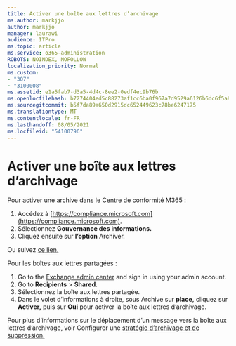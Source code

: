 ```yaml
---
title: Activer une boîte aux lettres d’archivage
ms.author: markjjo
author: markjjo
manager: laurawi
audience: ITPro
ms.topic: article
ms.service: o365-administration
ROBOTS: NOINDEX, NOFOLLOW
localization_priority: Normal
ms.custom:
- "307"
- "3100008"
ms.assetid: e1a5fab7-d3a5-4d4c-8ee2-0edf4ec9b76b
ms.openlocfilehash: b7274404ed5c88273af1cc6ba0f967a7d9529a6126b6dc6f5a8e9561f0b77418
ms.sourcegitcommit: b5f7da89a650d2915dc652449623c78be6247175
ms.translationtype: MT
ms.contentlocale: fr-FR
ms.lasthandoff: 08/05/2021
ms.locfileid: "54100796"
---
```

# <a name="enable-an-archive-mailbox"></a>Activer une boîte aux lettres d’archivage

Pour activer une archive dans le Centre de conformité M365 :

1. Accédez à [https://compliance.microsoft.com](https://compliance.microsoft.com).
2. Sélectionnez **Gouvernance des informations.**
3. Cliquez ensuite sur **l’option** Archiver.

Ou suivez [ce lien.](https://sip.compliance.microsoft.com/informationgovernance?viewid=archive)  

Pour les boîtes aux lettres partagées :

1. Go to the [Exchange admin center](https://outlook.office365.com/ecp) and sign in using your admin account.
2. Go to **Recipients**  >  **Shared**.
3. Sélectionnez la boîte aux lettres partagée.
4. Dans le volet d’informations à droite, sous Archive sur **place,** cliquez sur **Activer,** puis sur **Oui** pour activer la boîte aux lettres d’archivage.

Pour plus d’informations sur le déplacement d’un message vers la boîte aux lettres d’archivage, voir Configurer une [stratégie d’archivage et de suppression.](https://docs.microsoft.com//office365/securitycompliance/set-up-an-archive-and-deletion-policy-for-mailboxes)
